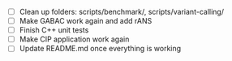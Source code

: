 - [ ] Clean up folders: scripts/benchmark/, scripts/variant-calling/
- [ ] Make GABAC work again and add rANS
- [ ] Finish C++ unit tests
- [ ] Make CIP application work again
- [ ] Update README.md once everything is working
